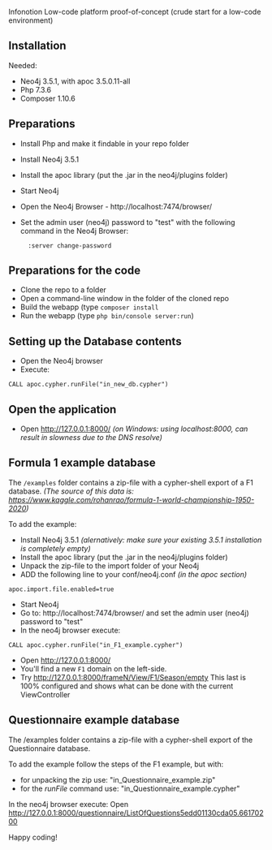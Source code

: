 Infonotion
Low-code platform proof-of-concept (crude start for a low-code environment)

Installation
---
Needed:
- Neo4j 3.5.1, with apoc 3.5.0.11-all
- Php 7.3.6
- Composer 1.10.6

Preparations
---
- Install Php and make it findable in your repo folder
- Install Neo4j 3.5.1
- Install the apoc library (put the .jar in the neo4j/plugins folder)
- Start Neo4j
- Open the Neo4j Browser - http://localhost:7474/browser/ 
- Set the admin user (neo4j) password to "test" with the following command in the Neo4j Browser:  

		:server change-password

Preparations for the code
---
- Clone the repo to a folder
- Open a command-line window in the folder of the cloned repo
- Build the webapp (type ```composer install ```
- Run the webapp (type ```php bin/console server:run```)

Setting up the Database contents
---
- Open the Neo4j browser
- Execute:
```
CALL apoc.cypher.runFile("in_new_db.cypher")
```

Open the application
---
- Open http://127.0.0.1:8000/
*(on Windows: using localhost:8000, can result in slowness due to the DNS resolve)*

Formula 1 example database
---
The ```/examples``` folder contains a zip-file with a cypher-shell export of a F1 database.
*(The source of this data is: https://www.kaggle.com/rohanrao/formula-1-world-championship-1950-2020)*

To add the example:
- Install Neo4j 3.5.1 *(alernatively: make sure your existing 3.5.1 installation is completely empty)*
- Install the apoc library (put the .jar in the neo4j/plugins folder)
- Unpack the zip-file to the import folder of your Neo4j
- ADD the following line to your conf/neo4j.conf *(in the apoc section)*
```
apoc.import.file.enabled=true
```
- Start Neo4j
- Go to: http://localhost:7474/browser/ and set the admin user (neo4j) password to "test"
- In the neo4j browser execute:
```
CALL apoc.cypher.runFile("in_F1_example.cypher")
```
- Open http://127.0.0.1:8000/
- You'll find a new ```F1``` domain on the left-side.
- Try http://127.0.0.1:8000/frameN/View/F1/Season/empty 
This last is 100% configured and shows what can be done with the current ViewController

Questionnaire example database
---
The /examples folder contains a zip-file with a cypher-shell export of the Questionnaire database.

To add the example follow the steps of the F1 example, but with:
- for unpacking the zip use: "in_Questionnaire_example.zip"
- for the *runFile* command use: "in_Questionnaire_example.cypher"

In the neo4j browser execute:
Open http://127.0.0.1:8000/questionnaire/ListOfQuestions5edd01130cda05.66170200

Happy coding!
